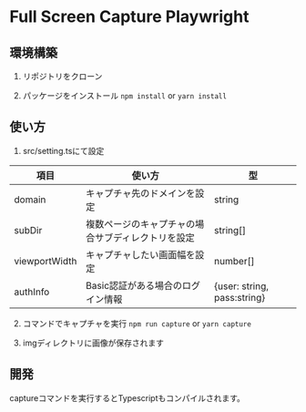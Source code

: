 # Full Screen Capture Playwright

## 環境構築
1. リポジトリをクローン


2. パッケージをインストール
`npm install` or `yarn install`

## 使い方
1. src/setting.tsにて設定

| 項目 | 使い方 | 型 |
| --- | --- | --- |
| domain | キャプチャ先のドメインを設定 | string |
| subDir | 複数ページのキャプチャの場合サブディレクトリを設定 | string[] |
| viewportWidth | キャプチャしたい画面幅を設定 | number[] |
| authInfo | Basic認証がある場合のログイン情報 | {user: string, pass:string} |

2. コマンドでキャプチャを実行
`npm run capture` or `yarn capture`

3. imgディレクトリに画像が保存されます

## 開発
captureコマンドを実行するとTypescriptもコンパイルされます。
